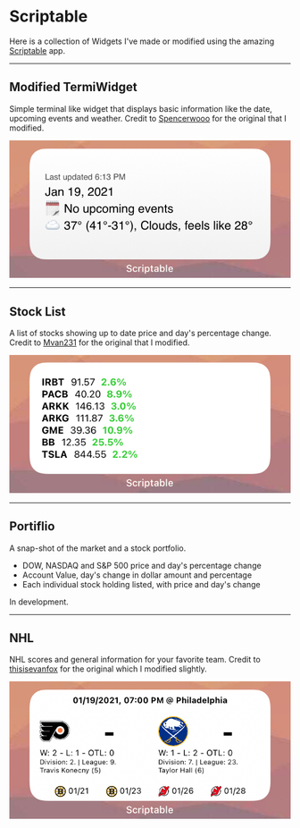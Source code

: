 # Scriptable

Here is a collection of Widgets I've made or modified using the amazing [Scriptable](https://apps.apple.com/us/app/scriptable/id1405459188) app.

- - - 

## Modified TermiWidget 
Simple terminal like widget that displays basic information like the date, upcoming events and weather. Credit to [Spencerwooo](https://gist.github.com/spencerwooo/7955aefc4ffa5bc8ae7c83d85d05e7a4) for the original that I modified. 

![](https://github.com/kyleboas/scriptable/blob/main/E9E2F476-C46B-476D-93D6-F10B0AFCCD94.jpeg)

- - - 

## Stock List

A list of stocks showing up to date price and day's percentage change. Credit to [Mvan231](https://github.com/mvan231/Scriptable/blob/main/Transparent%20StockChange.js) for the original that I modified.

![](https://github.com/kyleboas/scriptable/blob/main/16967510-B5C9-4F05-9C3D-8A7CDD54A104.jpeg)

- - - 

## Portiflio 

A snap-shot of the market and a stock portfolio. 

* DOW, NASDAQ and S&P 500 price and day's percentage change
* Account Value, day's change in dollar amount and percentage 
* Each individual stock holding listed, with price and day's change

In development.

- - - 

## NHL 

NHL scores and general information for your favorite team. Credit to [thisisevanfox](https://github.com/thisisevanfox/nhl-my-team-ios-widget) for the original which I modified slightly.

![](https://github.com/kyleboas/scriptable/blob/main/355A0776-0EC2-459F-A67B-3975E7DE3B4D.jpeg)
